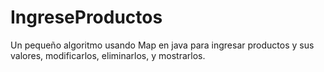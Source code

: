 # IngreseProductos
Un pequeño algoritmo usando Map en java para ingresar productos y sus valores, modificarlos, eliminarlos, y mostrarlos.

